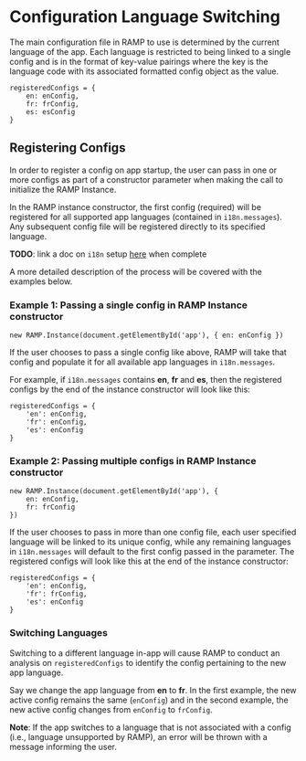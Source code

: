 # Configuration Language Switching

The main configuration file in RAMP to use is determined by the current language of the app. Each language is restricted to being linked to a single config and is in the format of key-value pairings where the key is the language code with its associated formatted config object as the value.  
```
registeredConfigs = {
    en: enConfig,
    fr: frConfig,
    es: esConfig
}
```

## Registering Configs 

In order to register a config on app startup, the user can pass in one or more configs as part of a constructor parameter when making the call to initialize the RAMP Instance. 

In the RAMP instance constructor, the first config (required) will be registered for all supported app languages (contained in `i18n.messages`). Any subsequent config file will be registered directly to its specified language. 

**TODO**: link a doc on `i18n` setup [here]() when complete

A more detailed description of the process will be covered with the examples below. 

### Example 1: Passing a single config in RAMP Instance constructor  

```typescript=
new RAMP.Instance(document.getElementById('app'), { en: enConfig })
```

If the user chooses to pass a single config like above, RAMP will take that config and populate it for all available app languages in `i18n.messages`. 

For example, if `i18n.messages` contains **en**, **fr** and **es**, then the registered configs by the end of the instance constructor will look like this: 
```
registeredConfigs = {
    'en': enConfig,
    'fr': enConfig,
    'es': enConfig
}
```

### Example 2: Passing multiple configs in RAMP Instance constructor 

```typescript=
new RAMP.Instance(document.getElementById('app'), {
    en: enConfig,
    fr: frConfig
})
```

If the user chooses to pass in more than one config file, each user specified language will be linked to its unique config, while any remaining languages in `i18n.messages` will default to the first config passed in the parameter. The registered configs will look like this at the end of the instance constructor: 
```
registeredConfigs = {
    'en': enConfig,
    'fr': frConfig,
    'es': enConfig
}
```

### Switching Languages 

Switching to a different language in-app will cause RAMP to conduct an analysis on `registeredConfigs` to identify the config pertaining to the new app language.

Say we change the app language from **en** to **fr**. In the first example, the new active config remains the same (`enConfig`) and in the second example, the new active config changes from `enConfig` to `frConfig`. 

**Note**: If the app switches to a language that is not associated with a config (i.e., language unsupported by RAMP), an error will be thrown with a message informing the user.